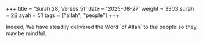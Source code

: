 +++
title = 'Surah 28, Verses 51'
date = '2025-08-27'
weight = 3303
surah = 28
ayah = 51
tags = ["allah", "people"]
+++

Indeed, We have steadily delivered the Word ˹of Allah˺ to the people so they may be mindful.